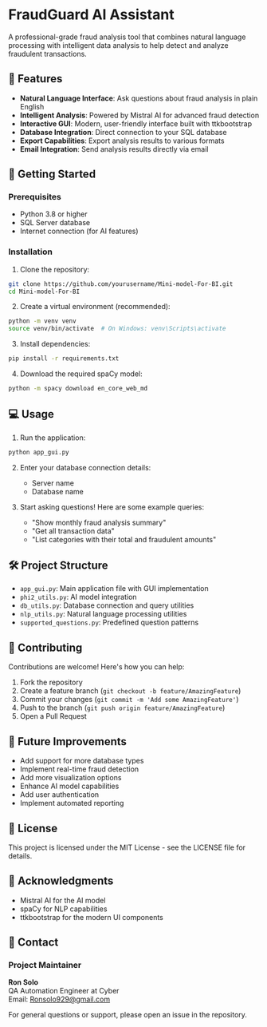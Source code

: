 # FraudGuard AI Assistant

A professional-grade fraud analysis tool that combines natural language processing with intelligent data analysis to help detect and analyze fraudulent transactions.

## 🌟 Features

- **Natural Language Interface**: Ask questions about fraud analysis in plain English
- **Intelligent Analysis**: Powered by Mistral AI for advanced fraud detection
- **Interactive GUI**: Modern, user-friendly interface built with ttkbootstrap
- **Database Integration**: Direct connection to your SQL database
- **Export Capabilities**: Export analysis results to various formats
- **Email Integration**: Send analysis results directly via email

## 🚀 Getting Started

### Prerequisites

- Python 3.8 or higher
- SQL Server database
- Internet connection (for AI features)

### Installation

1. Clone the repository:
```bash
git clone https://github.com/yourusername/Mini-model-For-BI.git
cd Mini-model-For-BI
```

2. Create a virtual environment (recommended):
```bash
python -m venv venv
source venv/bin/activate  # On Windows: venv\Scripts\activate
```

3. Install dependencies:
```bash
pip install -r requirements.txt
```

4. Download the required spaCy model:
```bash
python -m spacy download en_core_web_md
```

## 💻 Usage

1. Run the application:
```bash
python app_gui.py
```

2. Enter your database connection details:
   - Server name
   - Database name

3. Start asking questions! Here are some example queries:
   - "Show monthly fraud analysis summary"
   - "Get all transaction data"
   - "List categories with their total and fraudulent amounts"

## 🛠️ Project Structure

- `app_gui.py`: Main application file with GUI implementation
- `phi2_utils.py`: AI model integration
- `db_utils.py`: Database connection and query utilities
- `nlp_utils.py`: Natural language processing utilities
- `supported_questions.py`: Predefined question patterns

## 🤝 Contributing

Contributions are welcome! Here's how you can help:

1. Fork the repository
2. Create a feature branch (`git checkout -b feature/AmazingFeature`)
3. Commit your changes (`git commit -m 'Add some AmazingFeature'`)
4. Push to the branch (`git push origin feature/AmazingFeature`)
5. Open a Pull Request

## 📝 Future Improvements

- Add support for more database types
- Implement real-time fraud detection
- Add more visualization options
- Enhance AI model capabilities
- Add user authentication
- Implement automated reporting

## 📄 License

This project is licensed under the MIT License - see the LICENSE file for details.

## 🙏 Acknowledgments

- Mistral AI for the AI model
- spaCy for NLP capabilities
- ttkbootstrap for the modern UI components

## 📧 Contact

### Project Maintainer
**Ron Solo**  
QA Automation Engineer at Cyber  
Email: Ronsolo929@gmail.com

For general questions or support, please open an issue in the repository.
